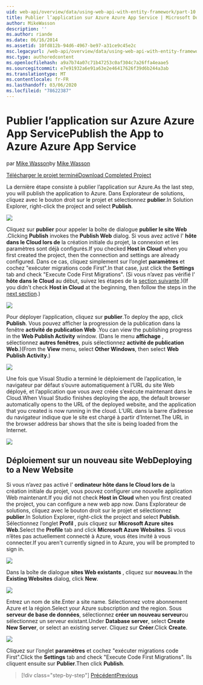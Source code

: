 ```yaml
---
uid: web-api/overview/data/using-web-api-with-entity-framework/part-10
title: Publier l’application sur Azure Azure App Service | Microsoft Docs
author: MikeWasson
description: ''
ms.author: riande
ms.date: 06/16/2014
ms.assetid: 10fd812b-94d6-4967-be97-a31ce9c45e2c
msc.legacyurl: /web-api/overview/data/using-web-api-with-entity-framework/part-10
msc.type: authoredcontent
ms.openlocfilehash: a9a7b74a07c71b47253c0af304c7a26ffa4eaae5
ms.sourcegitcommit: e7e91932a6e91a63e2e46417626f39d6b244a3ab
ms.translationtype: MT
ms.contentlocale: fr-FR
ms.lasthandoff: 03/06/2020
ms.locfileid: "78622387"
---
```

# <a name="publish-the-app-to-azure-azure-app-service"></a><span data-ttu-id="8c007-102">Publier l’application sur Azure Azure App Service</span><span class="sxs-lookup"><span data-stu-id="8c007-102">Publish the App to Azure Azure App Service</span></span>

<span data-ttu-id="8c007-103">par [Mike Wasson](https://github.com/MikeWasson)</span><span class="sxs-lookup"><span data-stu-id="8c007-103">by [Mike Wasson](https://github.com/MikeWasson)</span></span>

[<span data-ttu-id="8c007-104">Télécharger le projet terminé</span><span class="sxs-lookup"><span data-stu-id="8c007-104">Download Completed Project</span></span>](https://github.com/MikeWasson/BookService)

<span data-ttu-id="8c007-105">La dernière étape consiste à publier l’application sur Azure.</span><span class="sxs-lookup"><span data-stu-id="8c007-105">As the last step, you will publish the application to Azure.</span></span> <span data-ttu-id="8c007-106">Dans Explorateur de solutions, cliquez avec le bouton droit sur le projet et sélectionnez **publier**.</span><span class="sxs-lookup"><span data-stu-id="8c007-106">In Solution Explorer, right-click the project and select **Publish**.</span></span>

![](part-10/_static/image1.png)

<span data-ttu-id="8c007-107">Cliquez sur **publier** pour appeler la boîte de dialogue **publier le site Web** .</span><span class="sxs-lookup"><span data-stu-id="8c007-107">Clicking **Publish** invokes the **Publish Web** dialog.</span></span> <span data-ttu-id="8c007-108">Si vous avez activé l' **hôte dans le Cloud lors de** la création initiale du projet, la connexion et les paramètres sont déjà configurés.</span><span class="sxs-lookup"><span data-stu-id="8c007-108">If you checked **Host in Cloud** when you first created the project, then the connection and settings are already configured.</span></span> <span data-ttu-id="8c007-109">Dans ce cas, cliquez simplement sur l’onglet **paramètres** et cochez &quot;exécuter migrations code First&quot;.</span><span class="sxs-lookup"><span data-stu-id="8c007-109">In that case, just click the **Settings** tab and check &quot;Execute Code First Migrations&quot;.</span></span> <span data-ttu-id="8c007-110">(Si vous n’avez pas vérifié l' **hôte dans le Cloud** au début, suivez les étapes de la [section suivante](#new-website).)</span><span class="sxs-lookup"><span data-stu-id="8c007-110">(If you didn't check **Host in Cloud** at the beginning, then follow the steps in the [next section](#new-website).)</span></span>

[![](part-10/_static/image3.png)](part-10/_static/image2.png)

<span data-ttu-id="8c007-111">Pour déployer l’application, cliquez sur **publier**.</span><span class="sxs-lookup"><span data-stu-id="8c007-111">To deploy the app, click **Publish**.</span></span> <span data-ttu-id="8c007-112">Vous pouvez afficher la progression de la publication dans la fenêtre **activité de publication Web** .</span><span class="sxs-lookup"><span data-stu-id="8c007-112">You can view the publishing progress in the **Web Publish Activity** window.</span></span> <span data-ttu-id="8c007-113">(Dans le menu **affichage** , sélectionnez **autres fenêtres**, puis sélectionnez **activité de publication Web**.)</span><span class="sxs-lookup"><span data-stu-id="8c007-113">(From the **View** menu, select **Other Windows**, then select **Web Publish Activity**.)</span></span>

![](part-10/_static/image4.png)

<span data-ttu-id="8c007-114">Une fois que Visual Studio a terminé le déploiement de l’application, le navigateur par défaut s’ouvre automatiquement à l’URL du site Web déployé, et l’application que vous avez créée s’exécute maintenant dans le Cloud.</span><span class="sxs-lookup"><span data-stu-id="8c007-114">When Visual Studio finishes deploying the app, the default browser automatically opens to the URL of the deployed website, and the application that you created is now running in the cloud.</span></span> <span data-ttu-id="8c007-115">L’URL dans la barre d’adresse du navigateur indique que le site est chargé à partir d’Internet.</span><span class="sxs-lookup"><span data-stu-id="8c007-115">The URL in the browser address bar shows that the site is being loaded from the Internet.</span></span>

[![](part-10/_static/image6.png)](part-10/_static/image5.png)

<a id="new-website"></a>
## <a name="deploying-to-a-new-website"></a><span data-ttu-id="8c007-116">Déploiement sur un nouveau site Web</span><span class="sxs-lookup"><span data-stu-id="8c007-116">Deploying to a New Website</span></span>

<span data-ttu-id="8c007-117">Si vous n’avez pas activé l' **ordinateur hôte dans le Cloud lors de** la création initiale du projet, vous pouvez configurer une nouvelle application Web maintenant.</span><span class="sxs-lookup"><span data-stu-id="8c007-117">If you did not check **Host in Cloud** when you first created the project, you can configure a new web app now.</span></span> <span data-ttu-id="8c007-118">Dans Explorateur de solutions, cliquez avec le bouton droit sur le projet et sélectionnez **publier**.</span><span class="sxs-lookup"><span data-stu-id="8c007-118">In Solution Explorer, right-click the project and select **Publish**.</span></span> <span data-ttu-id="8c007-119">Sélectionnez l’onglet **Profil** , puis cliquez sur **Microsoft Azure sites Web**.</span><span class="sxs-lookup"><span data-stu-id="8c007-119">Select the **Profile** tab and click **Microsoft Azure Websites**.</span></span> <span data-ttu-id="8c007-120">Si vous n’êtes pas actuellement connecté à Azure, vous êtes invité à vous connecter.</span><span class="sxs-lookup"><span data-stu-id="8c007-120">If you aren't currently signed in to Azure, you will be prompted to sign in.</span></span>

[![](part-10/_static/image8.png)](part-10/_static/image7.png)

<span data-ttu-id="8c007-121">Dans la boîte de dialogue **sites Web existants** , cliquez sur **nouveau**.</span><span class="sxs-lookup"><span data-stu-id="8c007-121">In the **Existing Websites** dialog, click **New**.</span></span>

![](part-10/_static/image9.png)

<span data-ttu-id="8c007-122">Entrez un nom de site.</span><span class="sxs-lookup"><span data-stu-id="8c007-122">Enter a site name.</span></span> <span data-ttu-id="8c007-123">Sélectionnez votre abonnement Azure et la région.</span><span class="sxs-lookup"><span data-stu-id="8c007-123">Select your Azure subscription and the region.</span></span> <span data-ttu-id="8c007-124">Sous **serveur de base de données**, sélectionnez **créer un nouveau serveur**ou sélectionnez un serveur existant.</span><span class="sxs-lookup"><span data-stu-id="8c007-124">Under **Database server**, select **Create New Server**, or select an existing server.</span></span> <span data-ttu-id="8c007-125">Cliquez sur **Créer**.</span><span class="sxs-lookup"><span data-stu-id="8c007-125">Click **Create**.</span></span>

[![](part-10/_static/image11.png)](part-10/_static/image10.png)

<span data-ttu-id="8c007-126">Cliquez sur l’onglet **paramètres** et cochez &quot;exécuter migrations code First&quot;.</span><span class="sxs-lookup"><span data-stu-id="8c007-126">Click the **Settings** tab and check &quot;Execute Code First Migrations&quot;.</span></span> <span data-ttu-id="8c007-127">Ils cliquent ensuite sur **Publier**.</span><span class="sxs-lookup"><span data-stu-id="8c007-127">Then click **Publish**.</span></span>

> [!div class="step-by-step"]
> [<span data-ttu-id="8c007-128">Précédent</span><span class="sxs-lookup"><span data-stu-id="8c007-128">Previous</span></span>](part-9.md)
